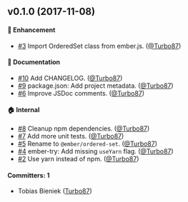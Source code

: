 ## v0.1.0 (2017-11-08)

#### :rocket: Enhancement
* [#3](https://github.com/emberjs/ember-ordered-set/pull/3)  Import OrderedSet class from ember.js. ([@Turbo87](https://github.com/Turbo87))

#### :memo: Documentation
* [#10](https://github.com/emberjs/ember-ordered-set/pull/10) Add CHANGELOG. ([@Turbo87](https://github.com/Turbo87))
* [#9](https://github.com/emberjs/ember-ordered-set/pull/9) package.json: Add project metadata. ([@Turbo87](https://github.com/Turbo87))
* [#6](https://github.com/emberjs/ember-ordered-set/pull/6) Improve JSDoc comments. ([@Turbo87](https://github.com/Turbo87))

#### :house: Internal
* [#8](https://github.com/emberjs/ember-ordered-set/pull/8) Cleanup npm dependencies. ([@Turbo87](https://github.com/Turbo87))
* [#7](https://github.com/emberjs/ember-ordered-set/pull/7) Add more unit tests. ([@Turbo87](https://github.com/Turbo87))
* [#5](https://github.com/emberjs/ember-ordered-set/pull/5) Rename to `@ember/ordered-set`. ([@Turbo87](https://github.com/Turbo87))
* [#4](https://github.com/emberjs/ember-ordered-set/pull/4) ember-try: Add missing `useYarn` flag. ([@Turbo87](https://github.com/Turbo87))
* [#2](https://github.com/emberjs/ember-ordered-set/pull/2) Use yarn instead of npm. ([@Turbo87](https://github.com/Turbo87))

#### Committers: 1
- Tobias Bieniek ([Turbo87](https://github.com/Turbo87))
